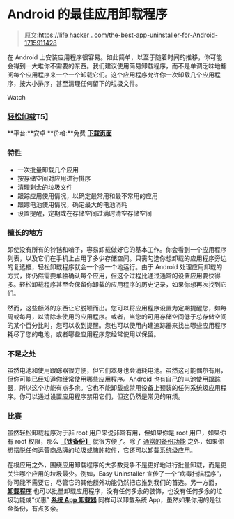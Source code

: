 # Android 的最佳应用卸载程序

> 原文:[https://life hacker . com/the-best-app-uninstaller-for-Android-1715911428](https://lifehacker.com/the-best-app-uninstaller-for-android-1715911428)

在 Android 上安装应用程序很容易。如此简单，以至于随着时间的推移，你可能会得到一大堆你不需要的东西。我们建议使用简易卸载程序，而不是单调乏味地翻阅每个应用程序来一个一个卸载它们。这个应用程序允许你一次卸载几个应用程序，按大小排序，甚至清理任何留下的垃圾文件。

Watch

### [**轻松卸载**](http://infolife.mobi/)T5】

**平台:**安卓
**价格:**免费
[**下载页面**](https://play.google.com/store/apps/details?id=mobi.infolife.uninstaller)

### **特性**

*   一次批量卸载几个应用
*   按存储空间对应用进行排序
*   清理剩余的垃圾文件
*   跟踪应用使用情况，以确定最常用和最不常用的应用
*   跟踪电池使用情况，确定最大的电池消耗
*   设置提醒，定期或在存储空间过满时清空存储空间

### **擅长的地方**

即使没有所有的铃铛和哨子，容易卸载做好它的基本工作。你会看到一个应用程序列表，以及它们在手机上占用了多少存储空间。只需勾选你想卸载的应用程序旁边的复选框，轻松卸载程序就会一个接一个地运行。由于 Android 处理应用卸载的方式，你仍然需要单独确认每个应用，但这个过程比通过通常的设置应用要快得多。轻松卸载程序甚至会保留你卸载的应用程序的历史记录，如果你想再次找到它们。

然而，这些额外的东西让它脱颖而出。您可以将应用程序设置为定期提醒您，如每周或每月，以清除未使用的应用程序。或者，当您的可用存储空间低于总存储空间的某个百分比时，您可以收到提醒。您也可以使用内建追踪器来找出哪些应用程序耗尽了您的电池，或者哪些应用程序您经常使用以保留。

### **不足之处**

虽然电池和使用跟踪器很方便，但它们本身也会消耗电池。虽然这可能偶尔有用，但你可能已经知道你经常使用哪些应用程序。Android 也有自己的电池使用跟踪器，所以这个功能有点多余。它也不能卸载或禁用设备上预装的任何系统级应用程序。你可以通过设置应用程序禁用它们，但这仍然是常见的麻烦。

### **比赛**

虽然轻松卸载程序对于非 root 用户来说非常有用，但如果你是 root 用户，如果你有 root 权限，那么 [**【钛备份】**](https://play.google.com/store/apps/details?id=com.keramidas.TitaniumBackup) 就很方便了。除了 [通常的备份功能](http://lifehacker.com/how-to-set-up-a-fully-automated-app-and-settings-backup-5784857) 之外，如果你想摆脱任何运营商品牌的垃圾或臃肿软件，它还可以卸载系统级应用。

在根应用之外，围绕应用卸载程序的大多数竞争不是更好地进行批量卸载，而是更关注哪个应用的垃圾最少。例如，Easy Uninstaller 宣传了一个“病毒扫描程序”，你可能不需要它，尽管它的其他额外功能仍然把它推到我们的首选。另一方面， [**卸载程序**](https://play.google.com/store/apps/details?id=com.rhythm.hexise.uninst) 也可以批量卸载应用程序，没有任何多余的装饰，也没有任何多余的垃圾功能或“优惠” [**系统 App 卸载器**](https://play.google.com/store/apps/details?id=com.jumobile.manager.systemapp) 同样可以卸载系统 App，虽然如果你用的是钛金备份，有点多余。